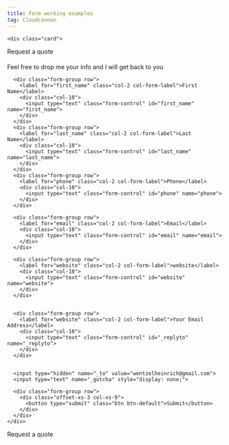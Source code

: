```yaml
---
title: Form working examples
tag: Cloudcannon
---
```


<div class="row">
  <div class="col-lg-6">

    <div class="card">
  <div class="card-header">
  Request a quote
  </div>
  <div class="card-block">
  <h4 class="card-title"></h4>
  <p class="card-text">Feel free to drop me your info and I will get back to you</p>
  </div>

<div class="card-block">

<div id="contact-form-message">

</div>

  <form action="?" method="post" id="contact-form">
    <div class="container">

      <div class="form-group row">
        <label for="first_name" class="col-2 col-form-label">First Name</label>
        <div class="col-10">
          <input type="text" class="form-control" id="first_name" name="first_name">
        </div>
      </div>
      <div class="form-group row">
        <label for="last_name" class="col-2 col-form-label">Last Name</label>
        <div class="col-10">
          <input type="text" class="form-control" id="last_name" name="last_name">
        </div>
      </div>
      <div class="form-group row">
        <label for="phone" class="col-2 col-form-label">Phone</label>
        <div class="col-10">
          <input type="text" class="form-control" id="phone" name="phone">
        </div>
      </div>

      <div class="form-group row">
        <label for="email" class="col-2 col-form-label">Email</label>
        <div class="col-10">
          <input type="text" class="form-control" id="email" name="email">
        </div>
      </div>

      <div class="form-group row">
        <label for="website" class="col-2 col-form-label">website</label>
        <div class="col-10">
          <input type="text" class="form-control" id="website" name="website">
        </div>
      </div>


      <div class="form-group row">
        <label for="website" class="col-2 col-form-label">Your Email Address</label>
        <div class="col-10">
          <input type="text" class="form-control" id="_replyto" name="_replyto">
        </div>
      </div>


      <input type="hidden" name="_to" value="wentzelheinrich@gmail.com">
      <input type="text" name="_gotcha" style="display: none;">


<div class="g-recaptcha" data-sitekey="6LeSZigUAAAAAIXibJHz0BQilNAAzDwoxRWxTav9"></div>

      <div class="form-group row">
        <div class="offset-xs-3 col-xs-9">
          <button type="submit" class="btn btn-default">Submit</button>
        </div>
      </div>
    </div>
  </form>

  </div>
  <div class="card-footer">
  Request a quote
  </div>
  </div>

  </div>
</div>


<script>
// Helper function to get form data in the supported format
function getFormDataString(formEl) {
  var formData = new FormData(formEl),
      data = [];

  for (var keyValue of formData) {
    data.push(encodeURIComponent(keyValue[0]) + "=" + encodeURIComponent(keyValue[1]));
  }

  return data.join("&");
}

// Fetch the form element
var formEl = document.getElementById("contact-form");

// Override the submit event
formEl.addEventListener("submit", function (e) {
  e.preventDefault();
console.log("prevented default");


if (typeof grecaptcha === "undefined") {
  console.log('no grep');
  $( ".growl" ).remove();
  $( "#contact-form-message" ).after( "<div class='growl growl-static'><div class='alert alert-danger alert-dismissable' role='alert'><button type='button' class='close' data-dismiss='alert' aria-label='Close'> <span aria-hidden='true'>×</span> </button>   <strong>Something is wrong!</strong> Please complete captcha first. </div>  </div> " );
}

  if (grecaptcha) {
    var recaptchaResponse = grecaptcha.getResponse();
    if (!recaptchaResponse) { // reCAPTCHA not clicked yet
      console.log("recapcha failed");
      return false;
    }
  }

  var request = new XMLHttpRequest();

  request.addEventListener("load", function () {
    console.log("email sent");
    $( "#contact-form").fadeOut( "slow", function() {
    // Animation complete.
      $( "#contact-form-message" ).append( "<div class='growl growl-static'><div class='alert alert-success alert-dismissable' role='alert'><button type='button' class='close' data-dismiss='alert' aria-label='Close'> <span aria-hidden='true'>×</span> </button>   <strong>Well done!</strong> Your message has been sent. </div>  </div> " );
    });
    if (request.status === 302) { // CloudCannon redirects on success
      // It worked
    }
  });

  request.open(formEl.method, formEl.action);
  request.setRequestHeader("Content-Type", "application/x-www-form-urlencoded");
  request.send(getFormDataString(formEl));
});

function onSubmit(token) {
        document.getElementById("contact-form").submit();
      }

</script>
